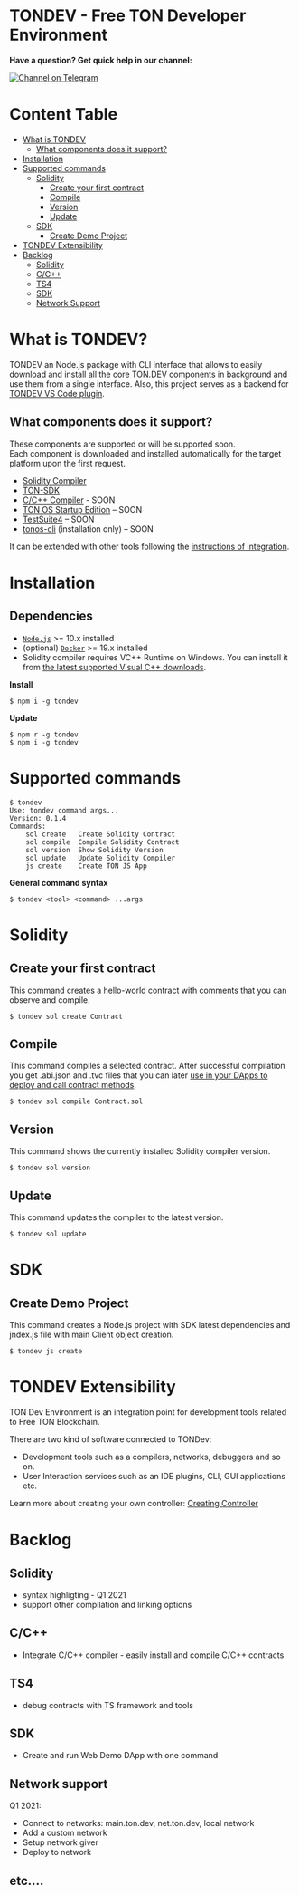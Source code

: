 # TONDEV - Free TON Developer Environment

**Have a question? Get quick help in our channel:** 

[![Channel on Telegram](https://img.shields.io/badge/chat-on%20telegram-9cf.svg)](https://t.me/ton_sdk)

# Content Table
- [What is TONDEV](#what-is-tondev)
    - [What components does it support?](#what-components-does-it-support)
- [Installation](#installation)
- [Supported commands](#supported-commands)
  - [Solidity](#solidity)
    - [Create your first contract](#create-your-first-contract)
    - [Compile](#compile)
    - [Version](#version)
    - [Update](#update)
  - [SDK](#sdk)
    - [Create Demo Project](#create-demo-project)
- [TONDEV Extensibility](#tondev-extensibility)
- [Backlog](#backlog)
  - [Solidity](#solidity)
  - [C/C++](#cc)
  - [TS4](#ts4)
  - [SDK](#sdk)
  - [Network Support](#network-support)

# What is TONDEV?
TONDEV an Node.js package with CLI interface that allows to easily download and install all the core TON.DEV components in background and use them from a single interface.
Also, this project serves as a backend for [TONDEV VS Code plugin](https://github.com/tonlabs/tondev-vscode). 


## What components does it support?

These components are supported or will be supported soon.  
Each component is downloaded and installed automatically for the target platform upon the first request.

- [Solidity Compiler](https://github.com/tonlabs/TON-Solidity-Compiler)
- [TON-SDK](https://github.com/tonlabs/TON-SDK)
- [C/C++ Compiler](https://github.com/tonlabs/TON-Compiler) - SOON
- [TON OS Startup Edition](https://github.com/tonlabs/tonos-se) – SOON
- [TestSuite4](https://github.com/tonlabs/TestSuite4) – SOON
- [tonos-cli](https://github.com/tonlabs/tonos-cli) (installation only) – SOON

It can be extended with other tools following the [instructions of integration](#tondev-extensibility). 

# Installation

## Dependencies

- [`Node.js`](https://nodejs.org/) >= 10.x installed
- (optional) [`Docker`](https://www.docker.com/)  >= 19.x installed
- Solidity compiler requires VC++ Runtime on Windows. You can install it from [the latest supported Visual C++ downloads](https://support.microsoft.com/en-us/topic/the-latest-supported-visual-c-downloads-2647da03-1eea-4433-9aff-95f26a218cc0).


**Install**

```shell
$ npm i -g tondev
```
**Update**

```shell
$ npm r -g tondev  
$ npm i -g tondev
```

# Supported commands

```shell
$ tondev
Use: tondev command args...
Version: 0.1.4
Commands:
    sol create   Create Solidity Contract
    sol compile  Compile Solidity Contract
    sol version  Show Solidity Version
    sol update   Update Solidity Compiler
    js create    Create TON JS App

```

**General command syntax**

```shell
$ tondev <tool> <command> ...args
```

# Solidity
## Create your first contract
This command creates a hello-world contract with comments that you can observe
and compile.

```shell
$ tondev sol create Contract
```

## Compile

This command compiles a selected contract. 
After successful compilation you get .abi.json and .tvc files that you can later [use in your DApps to deploy and call contract methods](https://docs.ton.dev/86757ecb2/p/07f1a5-add-contract-to-your-app-/b/462f33).

```shell
$ tondev sol compile Contract.sol
```

## Version
This command shows the currently installed Solidity compiler version.

```shell
$ tondev sol version
```

## Update
This command updates the compiler to the latest version. 

```shell
$ tondev sol update
```

# SDK

## Create Demo Project

This command creates a Node.js project with SDK latest dependencies and jndex.js file with main Client object creation.

```shell
$ tondev js create
```

# TONDEV Extensibility

TON Dev Environment is an integration point for development tools related to Free TON Blockchain.

There are two kind of software connected to TONDev:

- Development tools such as a compilers, networks, debuggers and so on.
- User Interaction services such as an IDE plugins, CLI, GUI applications etc.

Learn more about creating your own controller: [Creating Controller](docs/creating_controller.md)


# Backlog

## Solidity

- syntax highligting - Q1 2021 
- support other compilation and linking options 

## C/C++

- Integrate C/C++ compiler - easily install and compile C/C++ contracts

## TS4

- debug contracts with TS framework and tools

## SDK
- Create and run Web Demo DApp with one command 

## Network support
Q1 2021:
- Connect to networks: main.ton.dev, net.ton.dev, local network
- Add a custom network
- Setup network giver
- Deploy to network

## etc....
